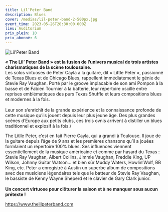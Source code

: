 ```yaml
---
title: Lil’Peter Band
description: Blues
cover: /medias/lil-peter-band-2-500px.jpg
event_time: 2023-05-26T20:30:00.000Z
lieu: Auditorium
prix_plein: 10
prix_abonné: 6
---
```

![Lil'Peter Band](/medias/lil-peter-band-2-500px.jpg)

**« The Lil’ Peter Band » est la fusion de l’univers musical de trois artistes charismatiques de la scène toulousaine.** \
Les solos virtuoses de Peter Cayla à la guitare, dit « Little Peter », passionné de Texas Blues et de Chicago Blues, rappellent immédiatement le génie de Stevie Ray Vaughan. Porté par le groove implacable de son ami Pompon à la basse et de Fabien Tournier à la batterie, leur répertoire oscille entre reprises emblématiques des purs Texas Shuffle et leurs compositions blues et modernes à la fois.\
\
Leur son s’enrichît de la grande expérience et la connaissance profonde de cette musique qu’ils jouent depuis leur plus jeune âge. Des plus grandes scènes d’Europe aux petits clubs, ces trois ovnis arrivent à distiller un blues traditionnel et explosif à la fois.\

The Litlle Peter, c’est en fait Pierre Cayla, qui a grandi à Toulouse. Il joue de la guitare depuis l’âge de 9 ans et les premières chansons qu’il a jouées formlaient un répertoire 100% blues. Ses influences viennent essentiellement de la musique américaine et comme par hasard du Texas : Stevie Ray Vaughan, Albert Collins, Jimmie Vaughan, Freddie King, UP Wilson, Johnny Guitar Watson… et bien sûr Muddy Waters, Howlin’Wolf, BB King, etc. Peter a enregistré à Austin un superbe album de compositions avec des musiciens légendaires tels que le batteur de Stevie Ray Vaughan, le bassiste de Kenny Wayne Sheperd et le clavier de Gary Clark junior. \
\
**Un concert virtuose pour clôturer la saison et à ne manquer sous aucun prétexte !**

<https://www.thelilpeterband.com>